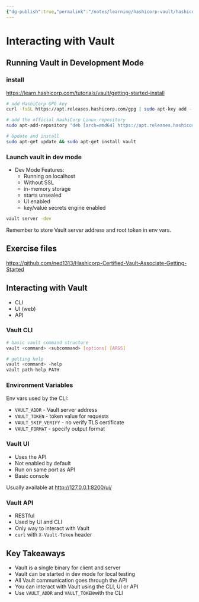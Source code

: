 ```yaml
---
{"dg-publish":true,"permalink":"/notes/learning/hashicorp-vault/hashicorp-certified-vault-associate-pluralsight/03-interacting-with-vault/","dgHomeLink":true,"dgPassFrontmatter":false,"dgShowBacklinks":true,"dgShowLocalGraph":false}
---
```


# Interacting with Vault

## Running Vault in Development Mode

### install

<https://learn.hashicorp.com/tutorials/vault/getting-started-install>

```bash
# add HashiCorp GPG key
curl -fsSL https://apt.releases.hashicorp.com/gpg | sudo apt-key add -

# add the official HashiCorp Linux repository
sudo apt-add-repository "deb [arch=amd64] https://apt.releases.hashicorp.com $(lsb_release -cs) main"

# Update and install
sudo apt-get update && sudo apt-get install vault
```

### Launch vault in dev mode

- Dev Mode Features:
    - Running on localhost
    - Without SSL
    - in-memory storage
    - starts unsealed
    - UI enabled
    - key/value secrets engine enabled

```bash
vault server -dev
```

Remember to store Vault server address and root token in env vars.


## Exercise files

<https://github.com/ned1313/Hashicorp-Certified-Vault-Associate-Getting-Started>

## Interacting with Vault

- CLI
- UI (web)
- API


### Vault CLI

```bash
# basic vault command structure
vault <command> <subcommand> [options] [ARGS]

# getting help
vault <command> -help
vault path-help PATH
```


### Environment Variables

Env vars used by the CLI:

- `VAULT_ADDR` - Vault server address
- `VAULT_TOKEN` - token value for requests
- `VAULT_SKIP_VERIFY` - no verify TLS certificate
- `VAULT_FORMAT` - specify output format


### Vault UI

- Uses the API
- Not enabled by default
- Run on same port as API
- Basic console

Usually available at <http://127.0.0.1:8200/ui/>


### Vault API

- RESTful
- Used by UI and CLI
- Only way to interact with Vault
- `curl` with `X-Vault-Token` header


## Key Takeaways

- Vault is a single binary for client and server
- Vault can be started in dev mode for local testing
- All Vault communication goes through the API
- You can interact with Vault using the CLI, UI or API
- Use `VAULT_ADDR` and `VAULT_TOKEN`with the CLI

